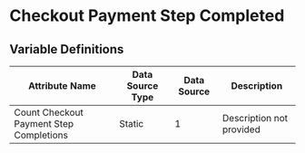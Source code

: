 # Checkout Payment Step Completed

### 

## Variable Definitions

| Attribute Name|Data Source Type|Data Source|Description|
| --- | --- | --- | --- |
|Count Checkout Payment Step Completions|Static|1|Description not provided|




